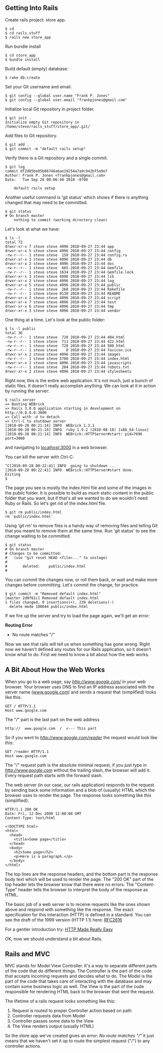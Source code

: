 Getting Into Rails
------------------

Create rails project: store app.

    $ cd
    $ cd rails_stuff
    $ rails new store_app

Run bundle install

    $ cd store_app
    $ bundle install

Build default (empty) database:

    $ rake db:create

Set your Git username and email.

    $ git config --global user.name "Frank P. Jones"
    $ git config --global user.email "frankpjones@gmail.com"

Initialize local Git repository in project folder.

    $ git init .
    Initialize empty Git repository in /home/steve/rails_stuff/store_app/.git/

Add files to Git repository.

    $ git add .
    $ git commit -m "default rails setup"

Verify there is a Git repository and a single commit.

    $ git log
    commit df2d85be05b86746a6ae19254a7a9c942bf5a9e7
    Author: Frank P. Jones <frankpjones@gmail.com>
    Date:   Tue Sep 28 00:06:40 2010 -0700

        default rails setup

Another useful command is 'git status' which shows if there is anything
changed that may need to be committed.

    $ git status
    # On branch master
        nothing to commit (working directory clean)

Let's look at what we have:

    $ ls -l
    total 72
    drwxr-xr-x 7 steve steve 4096 2010-09-27 23:44 app
    drwxr-xr-x 5 steve steve 4096 2010-09-27 23:44 config
    -rw-r--r-- 1 steve steve  158 2010-09-27 23:44 config.ru
    drwxr-xr-x 2 steve steve 4096 2010-09-27 23:44 db
    drwxr-xr-x 2 steve steve 4096 2010-09-27 23:44 doc
    -rw-r--r-- 1 steve steve  665 2010-09-27 23:44 Gemfile
    -rw-r--r-- 1 steve steve 1634 2010-09-27 23:44 Gemfile.lock
    drwxr-xr-x 3 steve steve 4096 2010-09-27 23:44 lib
    drwxr-xr-x 2 steve steve 4096 2010-09-27 23:44 log
    drwxr-xr-x 5 steve steve 4096 2010-09-27 23:44 public
    -rw-r--r-- 1 steve steve  268 2010-09-27 23:44 Rakefile
    -rw-r--r-- 1 steve steve 9130 2010-09-27 23:44 README
    drwxr-xr-x 2 steve steve 4096 2010-09-27 23:44 script
    drwxr-xr-x 7 steve steve 4096 2010-09-27 23:44 test
    drwxr-xr-x 6 steve steve 4096 2010-09-27 23:44 tmp
    drwxr-xr-x 3 steve steve 4096 2010-09-27 23:44 vendor

One thing at a time. Let's look at the public folder:

    $ ls -l public
    total 36
    -rw-r--r-- 1 steve steve  728 2010-09-27 23:44 404.html
    -rw-r--r-- 1 steve steve  711 2010-09-27 23:44 422.html
    -rw-r--r-- 1 steve steve  728 2010-09-27 23:44 500.html
    -rw-r--r-- 1 steve steve    0 2010-09-27 23:44 favicon.ico
    drwxr-xr-x 2 steve steve 4096 2010-09-27 23:44 images
    -rw-r--r-- 1 steve steve 5780 2010-09-27 23:44 index.html
    drwxr-xr-x 2 steve steve 4096 2010-09-27 23:44 javascripts
    -rw-r--r-- 1 steve steve  204 2010-09-27 23:44 robots.txt
    drwxr-xr-x 2 steve steve 4096 2010-09-27 23:44 stylesheets

Right now, this is the entire web application. It's not much, just a
bunch of static files. It doesn't really accomplish anything. We can
look at it in action by running the server:

    $ rails server
    => Booting WEBrick
    => Rails 3.0.0 application starting in development on
    http://0.0.0.0:3000
    => Call with -d to detach
    => Ctrl-C to shutdown server
    [2010-09-28 00:21:14] INFO  WEBrick 1.3.1
    [2010-09-28 00:21:14] INFO  ruby 1.9.2 (2010-08-18) [x86_64-linux]
    [2010-09-28 00:21:14] INFO  WEBrick::HTTPServer#start: pid=7696
    port=3000

and navigating to [localhost:3000](http://localhost:3000/) in a web
browser.

You can kill the server with Ctrl-C:

    ^C[2010-09-28 00:22:41] INFO  going to shutdown ...
    [2010-09-28 00:22:41] INFO  WEBrick::HTTPServer#start done.
    Exiting
    $ 

The page you see is mostly the index.html file and some of the images in
the public folder. It is possible to build as much static content in the
public folder that you want, but if that's all we wanted to do we
wouldn't need Ruby or Rails. So let's get rid of the index.html file.

    $ git rm public/index.html
    rm 'public/index.html'

Using 'git rm' to remove files is a handy way of removing files and
telling Git that you meant to remove them at the same time. Run 'git
status' to see the change waiting to be committed.

    $ git status
    # On branch master
    # Changes to be committed:
    #   (use "git reset HEAD <file>..." to unstage)
    #
    #       deleted:    public/index.html
    #

You can commit the changes now, or roll them back, or wait and make more
changes before committing. Let's commit the change, for practice.

    $ git commit -m "Removed default index.html"
    [master 2d0f61c] Removed default index.html
    1 files changed, 0 insertions(+), 239 deletions(-)
      delete mode 100644 public/index.html

If we fire up the server and try to load the page again, we'll get an
error:

  **Routing Error**

  * No route matches "/"

Now we see that rails will tell us when something has gone wrong. Right
now we haven't defined any routes for our Rails application, so it
doesn't know what to do. First we need to know a bit about how the web
works.

A Bit About How the Web Works
-----------------------------

When you go to a web page, say *http://www.google.com/* in your web
browser. Your browser uses DNS to find an IP address associated with the
server name (www.google.com) and sends a request that (simplified) looks
like this:

    GET / HTTP/1.1
    Host www.google.com

The "/" part is the last part on the web address

    http://  www.google.com  /  <--- This part

So if you went to *http://www.google.com/reader* the request would look
like this:

    GET /reader HTTP/1.1
    Host www.google.com

The "/" request path is the absolute minimal request, if you just type
in *http://www.google.com* without the trailing slash, the browser will
add it. Every request path starts with the forward slash.

The web server (in our case, our rails application) responds to the
request by sending back some information and a blob of (usually) HTML
which the browser uses to render the page. The response looks something
like this (simplified):

    HTTP/1.1 200 OK
    Date: Fri, 12 Dec 2009 12:00:00 GMT
    Content-Type: text/html

    <!DOCTYPE html>
    <html>
      <head>
        <title>Some page</title>
      </head>
      <body>
        <h2>Some page</h2>
        <p>Here is a paragraph.</p>
      </body>
    </html>

The top lines are the response headers, and the bottom part is the
response body text which will be used to render the page. The "200 OK"
part of the top header lets the browser know that there were no errors.
The "Content-Type" header tells the browser to interpret the body of the
response as HTML.

The basic job of a web server is to receive requests like the ones shown
above and respond with something like the response. The exact
specification for this interaction (HTTP) is defined in a standard. You
can see the draft of the 1999 version (HTTP 1.1) here:
[RFC2616](http://www.w3.org/Protocols/rfc2616/rfc2616.html)

For a gentler introduction try:
[HTTP Made Really Easy](http://www.jmarshall.com/easy/http/)

OK, now we should understand a bit about Rails.

Rails and MVC
-------------

MVC stands for Model View Controller. It's a way to separate different
parts of the code that do different things. The Controller is the part
of the code that accepts incoming requests and decides what to do. The
Model is the part of the code that takes care of interacting with the
database and may contain some business logic as well. The View is the
part of the code responsible for rendering HTML back to the browser that
sent the request.

The lifetime of a rails request looks something like this:

1. Request is routed to proper Controller action based on path
2. Controller requests data from Model
3. Controller passes some data to the View
4. The View renders output (usually HTML)

So the store app we've created gives an error: *No route matches "/"* it
just means that we haven't set it up to route the simplest request ("/")
to any controller actions.
